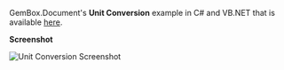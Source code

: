GemBox.Document's **Unit Conversion** example in C# and VB.NET that is available [here](https://www.gemboxsoftware.com/document/examples/unit-conversion/104).

**Screenshot**

![Unit Conversion Screenshot](https://www.gemboxsoftware.com/Document/Examples/Content/AdvancedFeatures/UnitConversion/UnitConversion.png)